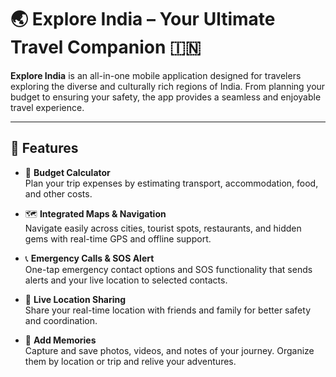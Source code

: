 # 🌏 Explore India – Your Ultimate Travel Companion 🇮🇳

**Explore India** is an all-in-one mobile application designed for travelers exploring the diverse and culturally rich regions of India. From planning your budget to ensuring your safety, the app provides a seamless and enjoyable travel experience.

---

## 📱 Features

- 🧾 **Budget Calculator**  
  Plan your trip expenses by estimating transport, accommodation, food, and other costs.

- 🗺️ **Integrated Maps & Navigation**  
  Navigate easily across cities, tourist spots, restaurants, and hidden gems with real-time GPS and offline support.

- 📞 **Emergency Calls & SOS Alert**  
  One-tap emergency contact options and SOS functionality that sends alerts and your live location to selected contacts.

- 📍 **Live Location Sharing**  
  Share your real-time location with friends and family for better safety and coordination.

- 📸 **Add Memories**  
  Capture and save photos, videos, and notes of your journey. Organize them by location or trip and relive your adventures.
